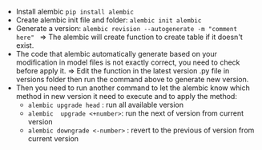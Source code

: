 * Install alembic ``pip install alembic``
* Create alembic init file and folder: ``alembic init alembic``
* Generate a version: ``alembic revision --autogenerate -m "comment here"
`` => The alembic will create function to create table if it doesn't exist.
* The code that alembic automatically generate based on your modification in model files is not exactly correct, you need to check before apply it. 
=> Edit the function in the latest version .py file in versions folder then run the command above to generate new version.
* Then you need to run another command to let the alembic know which method in new version it need to execute and to apply the method: 
  * ``alembic upgrade head`` : run all available version
  * ``alembic  upgrade <+number>``: run the next <number> of version from current version
  * ``alembic downgrade <-number>`` : revert to the previous <number> of version from current version
